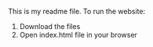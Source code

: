 This is my readme file.
To run the website:
1. Download the files
2. Open index.html file in your browser